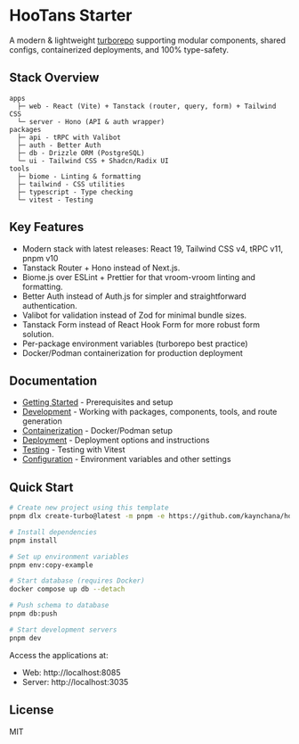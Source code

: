# HooTans Starter

A modern & lightweight [turborepo](https://turbo.build/repo/docs) supporting modular components, shared configs, containerized deployments, and 100% type-safety.

## Stack Overview

```
apps
  ├─ web - React (Vite) + Tanstack (router, query, form) + Tailwind CSS
  └─ server - Hono (API & auth wrapper)
packages
  ├─ api - tRPC with Valibot
  ├─ auth - Better Auth
  ├─ db - Drizzle ORM (PostgreSQL)
  └─ ui - Tailwind CSS + Shadcn/Radix UI
tools
  ├─ biome - Linting & formatting
  ├─ tailwind - CSS utilities
  ├─ typescript - Type checking
  └─ vitest - Testing
```

## Key Features

- Modern stack with latest releases: React 19, Tailwind CSS v4, tRPC v11, pnpm v10
- Tanstack Router + Hono instead of Next.js.
- Biome.js over ESLint + Prettier for that vroom-vroom linting and formatting.
- Better Auth instead of Auth.js for simpler and straightforward authentication.
- Valibot for validation instead of Zod for minimal bundle sizes.
- Tanstack Form instead of React Hook Form for more robust form solution.
- Per-package environment variables (turborepo best practice)
- Docker/Podman containerization for production deployment

## Documentation

- [Getting Started](docs/getting-started.md) - Prerequisites and setup
- [Development](docs/development.md) - Working with packages, components, tools, and route generation
- [Containerization](docs/containerization.md) - Docker/Podman setup
- [Deployment](docs/deployment.md) - Deployment options and instructions
- [Testing](docs/testing.md) - Testing with Vitest
- [Configuration](docs/configuration.md) - Environment variables and other settings

## Quick Start

```bash
# Create new project using this template
pnpm dlx create-turbo@latest -m pnpm -e https://github.com/kaynchana/hootans-starter <PROJECT_NAME>

# Install dependencies
pnpm install

# Set up environment variables
pnpm env:copy-example

# Start database (requires Docker)
docker compose up db --detach

# Push schema to database
pnpm db:push

# Start development servers
pnpm dev
```

Access the applications at:
- Web: http://localhost:8085
- Server: http://localhost:3035

## License

MIT
